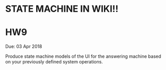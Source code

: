 # STATE MACHINE IN WIKI!!
# HW9
Due: 03 Apr 2018

Produce state machine models of the UI for the answering machine based on your previously defined system operations.
